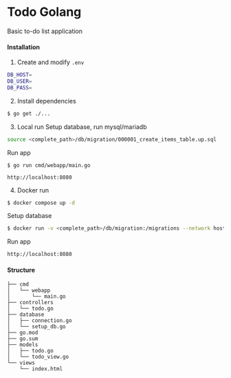 # Todo Golang
Basic to-do list application

#### Installation
1. Create and modify `.env`
```bash
DB_HOST=
DB_USER=
DB_PASS=
```
2. Install dependencies
```bash
$ go get ./...
```
3. Local run
Setup database, run mysql/mariadb
```bash
source <complete_path>/db/migration/000001_create_items_table.up.sql
```
Run app
```
$ go run cmd/webapp/main.go

http://localhost:8080
```
4. Docker run
```bash
$ docker compose up -d
```
Setup database
```bash
$ docker run -v <complete_path>/db/migration:/migrations --network host migrate/migrate -path=/migrations/ -database "mysql://root:root@tcp(localhost:3306)/todoDB" up
```
Run app
```bash
http://localhost:8080
```
#### Structure
```
├── cmd
│   └── webapp
│       └── main.go
├── controllers
│   └── todo.go
├── database
│   ├── connection.go
│   └── setup_db.go
├── go.mod
├── go.sum
├── models
│   ├── todo.go
│   └── todo_view.go
└── views
    └── index.html
```
